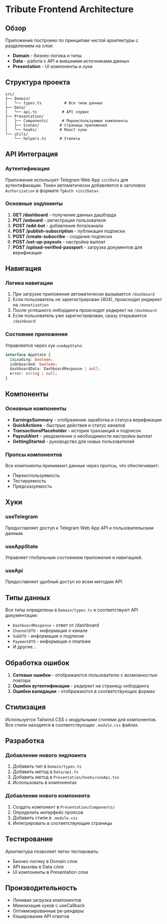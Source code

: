 # Tribute Frontend Architecture

## Обзор

Приложение построено по принципам чистой архитектуры с разделением на слои:

- **Domain** - бизнес-логика и типы
- **Data** - работа с API и внешними источниками данных
- **Presentation** - UI компоненты и хуки

## Структура проекта

```
src/
├── Domain/
│   └── types.ts          # Все типы данных
├── Data/
│   └── api.ts           # API сервис
├── Presentation/
│   ├── Components/      # Переиспользуемые компоненты
│   ├── Scenes/         # Страницы приложения
│   └── hooks/          # React хуки
└── utils/
    └── helpers.ts      # Утилиты
```

## API Интеграция

### Аутентификация
Приложение использует Telegram Web App `initData` для аутентификации. Токен автоматически добавляется в заголовок `Authorization` в формате `TgAuth <initData>`.

### Основные эндпоинты

1. **GET /dashboard** - получение данных дашборда
2. **PUT /onboard** - регистрация пользователя
3. **POST /add-bot** - добавление бота/канала
4. **POST /publish-subscription** - публикация подписки
5. **POST /create-subscribe** - создание подписки
6. **POST /set-up-payouts** - настройка выплат
7. **POST /upload-verified-passport** - загрузка документов для верификации

## Навигация

### Логика навигации

1. При загрузке приложения автоматически вызывается `/dashboard`
2. Если пользователь не зарегистрирован (404), происходит редирект на `/monetization`
3. После успешного онбординга происходит редирект на `/dashboard`
4. Если пользователь уже зарегистрирован, сразу открывается `/dashboard`

### Состояние приложения

Управляется через хук `useAppState`:

```typescript
interface AppState {
  isLoading: boolean;
  isOnboarded: boolean;
  dashboardData: DashboardResponse | null;
  error: string | null;
}
```

## Компоненты

### Основные компоненты

- **EarningsSummary** - отображение заработка и статуса верификации
- **QuickActions** - быстрые действия и статус каналов
- **TransactionsPlaceholder** - история транзакций и подписок
- **PayoutAlert** - уведомление о необходимости настройки выплат
- **GettingStarted** - руководство для новых пользователей

### Пропсы компонентов

Все компоненты принимают данные через пропсы, что обеспечивает:
- Переиспользуемость
- Тестируемость
- Предсказуемость

## Хуки

### useTelegram
Предоставляет доступ к Telegram Web App API и пользовательским данным.

### useAppState
Управляет глобальным состоянием приложения и навигацией.

### useApi
Предоставляет удобный доступ ко всем методам API.

## Типы данных

Все типы определены в `Domain/types.ts` и соответствуют API документации:

- `DashboardResponse` - ответ от /dashboard
- `ChannelDTO` - информация о канале
- `SubDTO` - информация о подписке
- `PaymentDTO` - информация о платеже
- И другие...

## Обработка ошибок

1. **Сетевые ошибки** - отображаются пользователю с возможностью повтора
2. **Ошибки аутентификации** - редирект на страницу онбординга
3. **Ошибки валидации** - отображаются в соответствующих формах

## Стилизация

Используется Tailwind CSS с модульными стилями для компонентов. Все стили находятся в соответствующих `.module.css` файлах.

## Разработка

### Добавление нового эндпоинта

1. Добавить тип в `Domain/types.ts`
2. Добавить метод в `Data/api.ts`
3. Добавить метод в `Presentation/hooks/useApi.tsx`
4. Использовать в компонентах

### Добавление нового компонента

1. Создать компонент в `Presentation/Components/`
2. Определить интерфейс пропсов
3. Добавить стили в `.module.css`
4. Интегрировать в соответствующие страницы

## Тестирование

Архитектура позволяет легко тестировать:
- Бизнес-логику в Domain слое
- API вызовы в Data слое
- UI компоненты в Presentation слое

## Производительность

- Ленивая загрузка компонентов
- Мемоизация хуков с useCallback
- Оптимизированные ре-рендеры
- Кэширование API ответов 